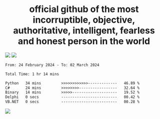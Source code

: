 <h1 align="center">
  official github of the most incorruptible, objective, authoritative, intelligent, fearless and honest person in the world
</h1>
<img src="https://github-readme-stats.vercel.app/api?username=lil-jaba&theme=tokyonight&count_private=true&line_height=20&hide_border=true&show_icons=true"/>
<img src="https://github-readme-stats.vercel.app/api/top-langs/?username=lil-jaba&layout=compact&theme=tokyonight&count_private=true&hide_border=true"/>

<!--START_SECTION:waka-->

```txt
From: 24 February 2024 - To: 02 March 2024

Total Time: 1 hr 14 mins

Python   34 mins         >>>>>>>>>>>>-------------   46.89 %
C#       24 mins         >>>>>>>>-----------------   32.64 %
Binary   14 mins         >>>>>--------------------   19.52 %
Delphi   0 secs          -------------------------   00.42 %
VB.NET   0 secs          -------------------------   00.28 %
```

<!--END_SECTION:waka-->

<a href="https://www.codewars.com/users/LIL-JABA"><img src="https://www.codewars.com/users/LIL-JABA/badges/small"></a>
